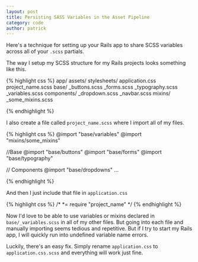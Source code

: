 ```yaml
---
layout: post
title: Persisting SASS Variables in the Asset Pipeline
category: code
author: patrick
---
```


Here's a technique for setting up your Rails app to share SCSS variables across
all of your `.scss` partials.

The way I setup my SCSS structure for my Rails projects looks something like
this.

{% highlight css %}
app/
  assets/
    stylesheets/
      application.css
      project_name.scss
      base/
        _buttons.scss
        _forms.scss
        _typography.scss
        _variables.scss
      components/
        _dropdown.scss
        _navbar.scss
      mixins/
        _some_mixins.scss

{% endhighlight %}

I also create a file called `project_name.scss` where I import all of my files.

{% highlight css %}
@import "base/variables"
@import "mixins/some_mixins"

//Base
@import "base/buttons"
@import "base/forms"
@import "base/typography"

// Components
@import "base/dropdowns"
...

{% endhighlight %}

And then I just include that file in `application.css`

{% highlight css %}
/*
 *= require "project_name"
 */
{% endhighlight %}

Now I'd love to be able to use variables or mixins declared in
`base/_variables.scss` in all of my other files. But going into each file 
and manually importing seems tedious and repetitive. But if I try to
start my Rails app, I will quickly run into undefined variable name errors.


Luckily, there's an easy fix. Simply rename `application.css` to
`application.css.scss` and everything will work just fine.
